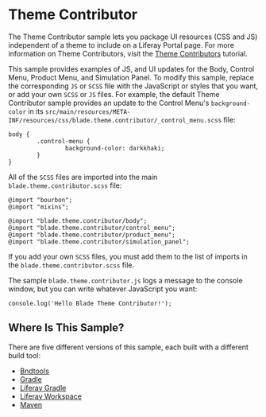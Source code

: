 # Theme Contributor [](id=theme-contributor)

The Theme Contributor sample lets you package UI resources (CSS and JS) 
independent of a theme to include on a Liferay Portal page. For more information 
on Theme Contributors, visit the
[Theme Contributors](/develop/tutorials/-/knowledge_base/7-0/theme-contributors)
tutorial.

This sample provides examples of JS, and UI updates for the Body, Control Menu, 
Product Menu, and Simulation Panel. To modify this sample, replace the 
corresponding `JS` or `SCSS` file with the JavaScript or styles that you want, 
or add your own `SCSS` or `JS` files. For example, the default Theme Contributor 
sample provides an update to the Control Menu's `background-color` in its 
`src/main/resources/META-INF/resources/css/blade.theme.contributor/_control_menu.scss` 
file:

    body {
            .control-menu {
                    background-color: darkkhaki;
            }
    }

All of the `SCSS` files are imported into the main
`blade.theme.contributor.scss` 
file:

    @import "bourbon";
    @import "mixins";

    @import "blade.theme.contributor/body";
    @import "blade.theme.contributor/control_menu";
    @import "blade.theme.contributor/product_menu";
    @import "blade.theme.contributor/simulation_panel";

If you add your own `SCSS` files, you must add them to the list of imports in 
the `blade.theme.contributor.scss` file.
    
The sample `blade.theme.contributor.js` logs a message to the console window,
but you can write whatever JavaScript you want:

    console.log('Hello Blade Theme Contributor!');

## Where Is This Sample? [](id=where-is-this-sample)

There are five different versions of this sample, each built with a different
build tool:

- [Bndtools](https://github.com/liferay/liferay-blade-samples/tree/master/bndtools/blade.theme.contributor)
- [Gradle](https://github.com/liferay/liferay-blade-samples/tree/master/gradle/blade.theme.contributor)
- [Liferay Gradle](https://github.com/liferay/liferay-blade-samples/tree/master/liferay-gradle/blade.theme.contributor)
- [Liferay Workspace](https://github.com/liferay/liferay-blade-samples/tree/master/liferay-workspace/modules/blade.theme.contributor)
- [Maven](https://github.com/liferay/liferay-blade-samples/tree/master/maven/blade.theme.contributor)
